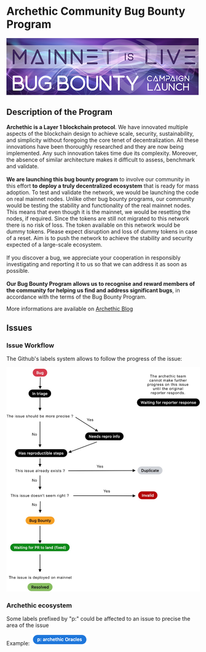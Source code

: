 # Archethic Community Bug Bounty Program

![Banner](assets/announcement_bug_bounty_banner.png?v=202207121)

## Description of the Program

**Archethic is a Layer 1 blockchain protocol**. We have innovated multiple aspects of the blockchain design to achieve scale, security, sustainability, and simplicity without foregoing the core tenet of decentralization. All these innovations have been thoroughly researched and they are now being implemented. Any such innovation takes time due its complexity. Moreover, the absence of similar architecture makes it difficult to assess, benchmark and validate.</br></br>
**We are launching this bug bounty program** to involve our community in this effort **to deploy a truly decentralized ecosystem** that is ready for mass adoption. To test and validate the network, we would be launching the code on real mainnet nodes. Unlike other bug bounty programs, our community would be testing the stability and functionality of the real mainnet nodes. This means that even though it is the mainnet, we would be resetting the nodes, if required. Since the tokens are still not migrated to this network there is no risk of loss. The token available on this network would be dummy tokens. Please expect disruption and loss of dummy tokens in case of a reset. Aim is to push the network to achieve the stability and security expected of a large-scale ecosystem.</br></br>
If you discover a bug, we appreciate your cooperation in responsibly investigating and reporting it to us so that we can address it as soon as possible.</br></br>
**Our Bug Bounty Program allows us to recognise and reward members of the community for helping us find and address significant bugs**, in accordance with the terms of the Bug Bounty Program.</br>

More informations are available on [Archethic Blog](https://blog.archethic.net/)

## Issues

### Issue Workflow

The Github's labels system allows to follow the progress of the issue:

![Issue Workflow](assets/Bug_Bounty_WF_Bug.jpg?v=202207121)

### Archethic ecosystem

Some labels prefixed by "p:" could be affected to an issue to precise the area of the issue

Example:
![Label](assets/label_node.png?v=202207121)
